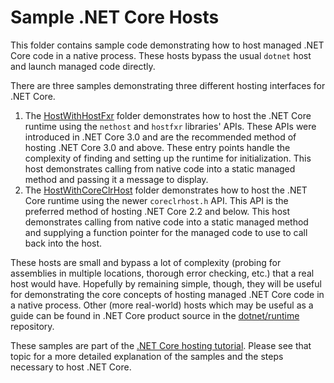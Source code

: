 # Sample .NET Core Hosts

This folder contains sample code demonstrating how to host managed .NET Core code in a native process. These hosts bypass the usual `dotnet` host and launch managed code directly.

There are three samples demonstrating three different hosting interfaces for .NET Core.

1. The [HostWithHostFxr](HostWithHostFxr) folder demonstrates how to host the .NET Core runtime using the `nethost` and `hostfxr` libraries' APIs. These APIs were introduced in .NET Core 3.0 and are the recommended method of hosting .NET Core 3.0 and above. These entry points handle the complexity of finding and setting up the runtime for initialization. This host demonstrates calling from native code into a static managed method and passing it a message to display.
1. The [HostWithCoreClrHost](HostWithCoreClrHost) folder demonstrates how to host the .NET Core runtime using the newer `coreclrhost.h` API. This API is the preferred method of hosting .NET Core 2.2 and below. This host demonstrates calling from native code into a static managed method and supplying a function pointer for the managed code to use to call back into the host.

These hosts are small and bypass a lot of complexity (probing for assemblies in multiple locations, thorough error checking, etc.) that a real host would have. Hopefully by remaining simple, though, they will be useful for demonstrating the core concepts of hosting managed .NET Core code in a native process. Other (more real-world) hosts which may be useful as a guide can be found in .NET Core product source in the [dotnet/runtime](https://github.com/dotnet/runtime/tree/main/src/coreclr/src/hosts) repository.

These samples are part of the [.NET Core hosting tutorial](https://docs.microsoft.com/dotnet/core/tutorials/netcore-hosting). Please see that topic for a more detailed explanation of the samples and the steps necessary to host .NET Core.
